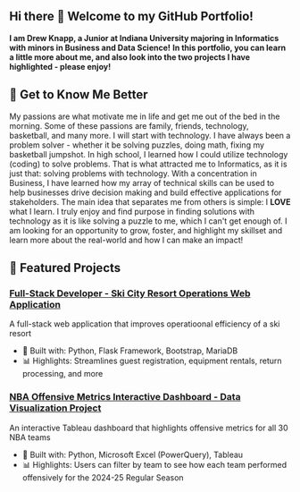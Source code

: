 ## Hi there 👋 Welcome to my GitHub Portfolio!

<!--
**Drew-Knapp/Drew-Knapp** is a ✨ _special_ ✨ repository because its `README.md` (this file) appears on your GitHub profile.

Here are some ideas to get you started:

- 🔭 I’m currently working on ...
- 🌱 I’m currently learning ...
- 👯 I’m looking to collaborate on ...
- 🤔 I’m looking for help with ...
- 💬 Ask me about ...
- 📫 How to reach me: ...
- 😄 Pronouns: ...
- ⚡ Fun fact: ...
-->
**I am Drew Knapp, a Junior at Indiana University majoring in Informatics with minors in Business and Data Science!**
**In this portfolio, you can learn a little more about me, and also look into the two projects I have highlighted - please enjoy!**

## 👤 Get to Know Me Better
My passions are what motivate me in life and get me out of the bed in the morning. Some of these passions are family, friends, technology, basketball, and many more. I will start with technology. I have always been a problem solver - whether it be solving puzzles, doing math, fixing my basketball jumpshot. In high school, I learned how I could utilize technology (coding) to solve problems. That is what attracted me to Informatics, as it is just that: solving problems with technology. With a concentration in Business, I have learned how my array of technical skills can be used to help businesses drive decision making and build effective applications for stakeholders. The main idea that separates me from others is simple: I **LOVE** what I learn. I truly enjoy and find purpose in finding solutions with technology as it is like solving a puzzle to me, which I can't get enough of. I am looking for an opportunity to grow, foster, and highlight my skillset and learn more about the real-world and how I can make an impact!

## 🚀 Featured Projects

### [Full-Stack Developer - Ski City Resort Operations Web Application](https://github.com/Drew-Knapp/project-ski-city)
A full-stack web application that improves operatioonal efficiency of a ski resort
- 🔧 Built with: Python, Flask Framework, Bootstrap, MariaDB
- 📊 Highlights: Streamlines guest registration, equipment rentals, return processing, and more

### [NBA Offensive Metrics Interactive Dashboard - Data Visualization Project](https://github.com/Drew-Knapp/Project-NBA-Dashboard)
An interactive Tableau dashboard that highlights offensive metrics for all 30 NBA teams
- 🔧 Built with: Python, Microsoft Excel (PowerQuery), Tableau
- 📊 Highlights: Users can filter by team to see how each team performed offensively for the 2024-25 Regular Season

